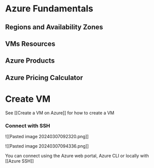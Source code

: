 # Azure Fundamentals

## Regions and Availability Zones



## VMs Resources



## Azure Products



## Azure Pricing Calculator



# Create  VM

See [[Create a VM on Azure]] for how to create a VM
### Connect with SSH

![[Pasted image 20240307092320.png]]

![[Pasted image 20240307094336.png]]

You can connect using the Azure web portal, Azure CLI or locally with [[Azure SSH]]

